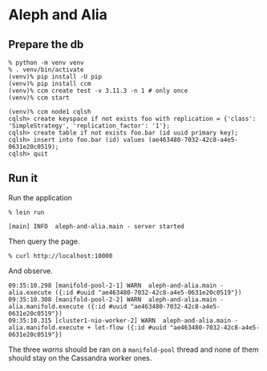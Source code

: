# Aleph and Alia

## Prepare the db

```console
% python -m venv venv
% . venv/bin/activate
(venv)% pip install -U pip
(venv)% pip install ccm
(venv)% ccm create test -v 3.11.3 -n 1 # only once
(venv)% ccm start

(venv)% ccm node1 cqlsh
cqlsh> create keyspace if not exists foo with replication = {'class': 'SimpleStrategy', 'replication_factor': '1'};
cqlsh> create table if not exists foo.bar (id uuid primary key);
cqlsh> insert into foo.bar (id) values (ae463480-7032-42c8-a4e5-0631e20c0519);
cqlsh> quit
```

## Run it

Run the application

```console
% lein run

[main] INFO  aleph-and-alia.main - server started
```

Then query the page.

```console
% curl http://localhost:10000
```

And observe.

```
09:35:10.298 [manifold-pool-2-1] WARN  aleph-and-alia.main - alia.execute ({:id #uuid "ae463480-7032-42c8-a4e5-0631e20c0519"})
09:35:10.308 [manifold-pool-2-2] WARN  aleph-and-alia.main - alia.manifold.execute ({:id #uuid "ae463480-7032-42c8-a4e5-0631e20c0519"})
09:35:10.315 [cluster1-nio-worker-2] WARN  aleph-and-alia.main - alia.manifold.execute + let-flow ({:id #uuid "ae463480-7032-42c8-a4e5-0631e20c0519"})
```

The three _warns_ should be ran on a `manifold-pool` thread and none of them should stay on the Cassandra worker ones.
